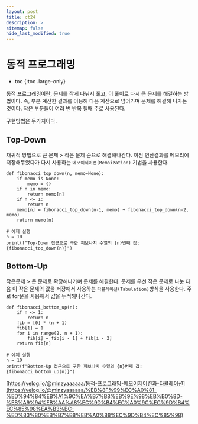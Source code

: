 ```yaml
---
layout: post
title: ct24
description: >
sitemap: false
hide_last_modified: true
---
```

# 동적 프로그래밍

* toc
{:toc .large-only}

동적 프로그래밍이란, 문제를 작게 나눠서 풀고, 이 풀이로 다시 큰 문제를 해결하는 방법이다.
즉, 부분 계산한 결과를 이용해 다음 계산으로 넘어가며 문제를 해결해 나가는 것이다.
작은 부분들이 여러 번 반복 될때 주로 사용된다.

구현방법은 두가지이다.

## Top-Down

재귀적 방법으로 큰 문제 > 작은 문제 순으로 해결해나간다.
이전 연산결과를 메모리에 저장해두었다가 다시 사용하는 `메모이제이션(Memoization)` 기법을 사용한다.

```
def fibonacci_top_down(n, memo=None):
    if memo is None:
        memo = {}
    if n in memo:
        return memo[n]
    if n <= 1:
        return n
    memo[n] = fibonacci_top_down(n-1, memo) + fibonacci_top_down(n-2, memo)
    return memo[n]

# 예제 실행
n = 10
print(f"Top-Down 접근으로 구한 피보나치 수열의 {n}번째 값: {fibonacci_top_down(n)}")

```

## Bottom-Up

작은문제 > 큰 문제로 확장해나가며 문제를 해결한다.
문제를 우선 작은 문제로 나눈 다음 이 작은 문제의 값을 저장해서 사용하는 `타뷸레이션(Tabulation)`방식을 사용한다.
주로 for문을 사용해서 값을 누적해나간다.

```
def fibonacci_bottom_up(n):
    if n <= 1:
        return n
    fib = [0] * (n + 1)
    fib[1] = 1
    for i in range(2, n + 1):
        fib[i] = fib[i - 1] + fib[i - 2]
    return fib[n]

# 예제 실행
n = 10
print(f"Bottom-Up 접근으로 구한 피보나치 수열의 {n}번째 값: {fibonacci_bottom_up(n)}")
```

[https://velog.io/@minzyaaaaaa/동적-프로그래밍-메모이제이션과-타뷸레이션](https://velog.io/@minzyaaaaaa/%EB%8F%99%EC%A0%81-%ED%94%84%EB%A1%9C%EA%B7%B8%EB%9E%98%EB%B0%8D-%EB%A9%94%EB%AA%A8%EC%9D%B4%EC%A0%9C%EC%9D%B4%EC%85%98%EA%B3%BC-%ED%83%80%EB%B7%B8%EB%A0%88%EC%9D%B4%EC%85%98)
